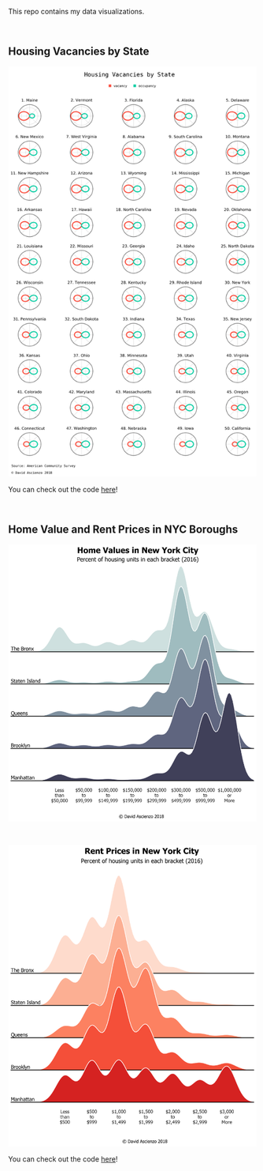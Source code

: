 This repo contains my data visualizations.

<br>

## Housing Vacancies by State

<p align="center"><img style="width:600; height:1000;" src="us-census-housing/img/Housing_Vacancies_by_State.png"></p>

You can check out the code [here](us-census-housing/Housing_Vacancy_Polarplots.ipynb)!

<br>

## Home Value and Rent Prices in NYC Boroughs

<p align="center"><img style="width:650; height:800;" src="us-census-housing/img/Home_Values_in_New_York_City.png"></p>

<br>

<p align="center"><img style="width:650; height:800;" src="us-census-housing/img/Rent_Prices_in_New_York_City.png"></p>

You can check out the code [here](us-census-housing/NYC_Housing_Joyplots.ipynb)!